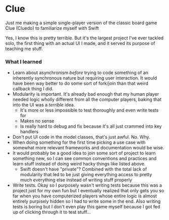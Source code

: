 # Clue
Just me making a simple single-player version of the classic board game Clue (Cluedo) to familiarize myself with Swift

Yes, I know this is pretty terrible. But it's the largest project I've ever tackled solo, the first thing with an actual UI I made, and it served its purpose of teaching me stuff.

### What I learned
- Learn about asynchronism _before_ trying to code something of an inherently synchronous nature but requiring user interaction.
  It would have been way better to do some sort of fork/join than that weird callback thing I did.
- Modularity is important. It's already bad enough that my human player needed logic wholly different from all the computer players, baking that into the UI was a _terrible_ idea. 
  - It's more or less impossible to test thoroughly and even write tests for
  - Makes no sense
  - Is really hard to debug and fix because it's all just crammed into key handlers
- Don't put UI code in the model classes, that's just awful. No. Why.
- When doing something for the first time picking a use case with somewhat more relevant frameworks and documentation would be wise.
- It would probably be a good idea to join some sort of project to learn something new, so I can see common conventions and practices and learn stuff instead of doing weird hacky things like listed above.
  - Swift doesn't have "private"? Combined with the total lack of modularity that led to be just giving everything access to pretty much everything else instead of writing stuff properly
- Write tests. Okay so I purposely wasn't writing tests because this was a project just for my own fun but I eventually realized that only gets you so far when you have computerized players whose entire logic is almost entirely purpisely hidden so I had to write some in the end. Also writing tests is boring but I don't even play this game myself because I got fed up of clicking through it to test stuff...

